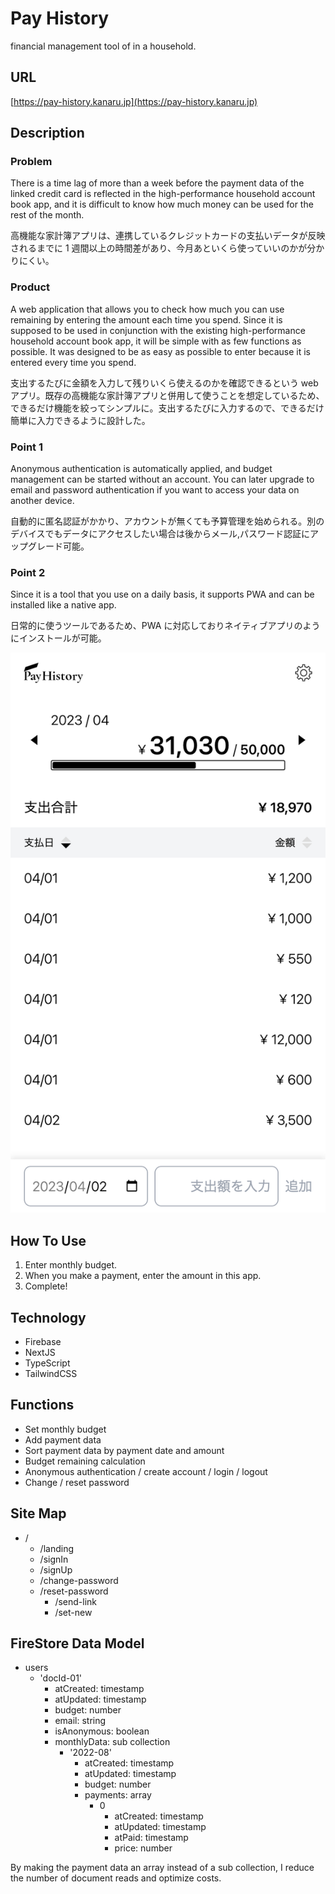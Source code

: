 # Pay History

financial management tool of in a household.

## URL

[https://pay-history.kanaru.jp](https://pay-history.kanaru.jp)

## Description

### Problem

There is a time lag of more than a week before the payment data of the linked credit card is reflected in the high-performance household account book app, and it is difficult to know how much money can be used for the rest of the month.

高機能な家計簿アプリは、連携しているクレジットカードの支払いデータが反映されるまでに 1 週間以上の時間差があり、今月あといくら使っていいのかが分かりにくい。

### Product

A web application that allows you to check how much you can use remaining by entering the amount each time you spend. Since it is supposed to be used in conjunction with the existing high-performance household account book app, it will be simple with as few functions as possible. It was designed to be as easy as possible to enter because it is entered every time you spend.

支出するたびに金額を入力して残りいくら使えるのかを確認できるという web アプリ。既存の高機能な家計簿アプリと併用して使うことを想定しているため、できるだけ機能を絞ってシンプルに。支出するたびに入力するので、できるだけ簡単に入力できるように設計した。

### Point 1

Anonymous authentication is automatically applied, and budget management can be started without an account. You can later upgrade to email and password authentication if you want to access your data on another device.

自動的に匿名認証がかかり、アカウントが無くても予算管理を始められる。別のデバイスでもデータにアクセスしたい場合は後からメール,パスワード認証にアップグレード可能。

### Point 2

Since it is a tool that you use on a daily basis, it supports PWA and can be installed like a native app.

日常的に使うツールであるため、PWA に対応しておりネイティブアプリのようにインストールが可能。

![screenshot](public/img/screenshot.png)

## How To Use

1. Enter monthly budget.
2. When you make a payment, enter the amount in this app.
3. Complete!

## Technology

- Firebase
- NextJS
- TypeScript
- TailwindCSS

## Functions

- Set monthly budget
- Add payment data
- Sort payment data by payment date and amount
- Budget remaining calculation
- Anonymous authentication / create account / login / logout
- Change / reset password

## Site Map

- /
  - /landing
  - /signIn
  - /signUp
  - /change-password
  - /reset-password
    - /send-link
    - /set-new

## FireStore Data Model

- users
  - 'docId-01'
    - atCreated: timestamp
    - atUpdated: timestamp
    - budget: number
    - email: string
    - isAnonymous: boolean
    - monthlyData: sub collection
      - '2022-08'
        - atCreated: timestamp
        - atUpdated: timestamp
        - budget: number
        - payments: array
          - 0
            - atCreated: timestamp
            - atUpdated: timestamp
            - atPaid: timestamp
            - price: number

By making the payment data an array instead of a sub collection, I reduce the number of document reads and optimize costs.
